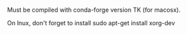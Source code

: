 Must be compiled with conda-forge version TK (for macosx).

On lnux, don't forget to install 
    sudo apt-get install xorg-dev